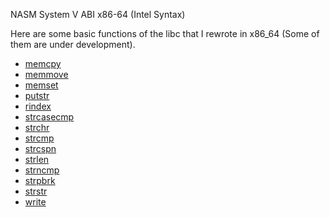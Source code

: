 NASM System V ABI x86-64 (Intel Syntax)

Here are some basic functions of the libc that I rewrote in x86_64 (Some of them are under development).

<ul>
  <li><a href="https://github.com/nathan-casabieille/x86_64/blob/master/src/memcpy.asm">memcpy</a></li>
  <li><a href="https://github.com/nathan-casabieille/x86_64/blob/master/src/memmove.asm">memmove</a></li>
  <li><a href="https://github.com/nathan-casabieille/x86_64/blob/master/src/memset.asm">memset</a></li>
  <li><a href="https://github.com/nathan-casabieille/x86_64/blob/master/src/putstr.asm">putstr</a></li>
  <li><a href="https://github.com/nathan-casabieille/x86_64/blob/master/src/rindex.asm">rindex</a></li>
  <li><a href="https://github.com/nathan-casabieille/x86_64/blob/master/src/strcasecmp.asm">strcasecmp</a></li>
  <li><a href="https://github.com/nathan-casabieille/x86_64/blob/master/src/strchr.asm">strchr</a></li>
  <li><a href="https://github.com/nathan-casabieille/x86_64/blob/master/src/strcmp.asm">strcmp</a></li>
  <li><a href="https://github.com/nathan-casabieille/x86_64/blob/master/src/strcspn.asm">strcspn</a></li>
  <li><a href="https://github.com/nathan-casabieille/x86_64/blob/master/src/strlen.asm">strlen</a></li>
  <li><a href="https://github.com/nathan-casabieille/x86_64/blob/master/src/strncmp.asm">strncmp</a></li>
  <li><a href="https://github.com/nathan-casabieille/x86_64/blob/master/src/strpbrk.asm">strpbrk</a></li>
  <li><a href="https://github.com/nathan-casabieille/x86_64/blob/master/src/strstr.asm">strstr</a></li>
  <li><a href="https://github.com/nathan-casabieille/x86_64/blob/master/src/write.asm">write</a></li>
</ul>
